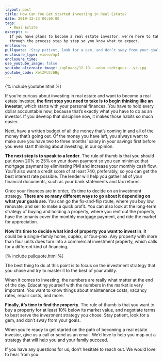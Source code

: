 ```yaml
---
layout: post
title: How Can You Get Started Investing in Real Estate?
date: 2019-12-23 00:00:00
tags:
  - Real Estate
excerpt: >-
  If you have plans to become a real estate investor, we’re here to take you
  through the process step by step so you know what to expect.
enclosure:
pullquote: 'Stay patient, look for a gem, and don’t sway from your goals.'
enclosure_type: video/mp4
enclosure_time:
use_youtube_image: false
youtube_alternate_image: /uploads/12-19---adam-rodriguez---yt.jpg
youtube_code: XelZFU3z6Bg
---
```


{% include youtube.html %}

If you’re curious about investing in real estate and want to become a real estate investor, **the first step you need to take is to begin thinking like an investor**, which starts with your personal finances. You have to hold every dollar accountable now, because that’s exactly what you have to do as an investor. If you develop that discipline now, it makes those habits so much easier.

Next, have a written budget of all the money that’s coming in and all of the money that’s going out. Of the money you have left, you always want to make sure you have two to three months’ salary in your savings first before you even start thinking about investing, in our opinion.

**The next step is to speak to a lender**. The rule of thumb is that you should put down 20% to 25% on your down payment so you can minimize that mortgage payment by eliminating PMI and increase your monthly cash flow. You’ll also want a credit score of at least 740, preferably, so you can get the best interest rate possible. The lender will help you gather all of your financial documents, such as your bank statements and tax returns.

Once your finances are in order, it’s time to decide on an investment strategy. **There are so many different ways to go about it depending on what your goals are**. You can go the fix-and-flip route, where you buy low, renovate, and sell to make a quick profit. You can also look at the long-term strategy of buying and holding a property, where you rent out the property, have the tenants cover the monthly mortgage payment, and ride the market for appreciation.

**Now it’s time to decide what kind of property you want to invest in**. It could be a single-family home, duplex, or four-plex. Any property with more than four units does turn into a commercial investment property, which calls for a different kind of financing.

{% include pullquote.html %}

The best thing to do at this point is to focus on the investment strategy that you chose and try to master it to the best of your ability.

When it comes to investing, the numbers are really what matter at the end of the day. Educating yourself with the numbers in the market is very important. You want to know things about maintenance costs, vacancy rates, repair costs, and more.

**Finally, it’s time to find the property**. The rule of thumb is that you want to buy a property for at least 10% below its market value, and negotiate terms to best serve the investment strategy you chose. Stay patient, look for a gem, and don’t sway from your goals.

When you’re ready to get started on the path of becoming a real estate investor, give us a call or send us an email. We’d love to help you map out a strategy that will help you and your family succeed.

If you have any questions for us, don’t hesitate to reach out. We would love to hear from you.